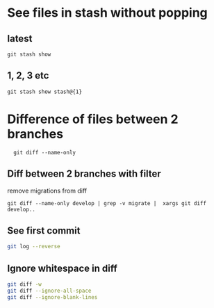 # See files in stash without popping

## latest
 ```
 git stash show
 ```

## 1, 2, 3 etc
 ```
 git stash show stash@{1}
 ```

# Difference of files between 2 branches
 ```
   git diff --name-only
 ```

## Diff between 2 branches with filter
 remove migrations from diff
 ```
 git diff --name-only develop | grep -v migrate |  xargs git diff develop..
 ```

## See first commit
 ```bash
 git log --reverse
 ```

## Ignore whitespace in diff
 ```bash
 git diff -w
 git diff --ignore-all-space
 git diff --ignore-blank-lines
 ```
